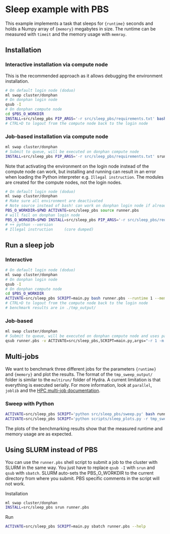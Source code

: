 # Sleep example with PBS

This example implements a task that sleeps for `{runtime}` seconds and holds a Numpy array of `{memory}` megabytes in size. The runtime can be measured with `timeit` and the memory usage with `memray`.

## Installation

### Interactive installation via compute node

This is the recommended approach as it allows debugging the environment installation.

```bash
# On default login node (doduo)
ml swap cluster/donphan
# On donphan login node
qsub -I
# On donphan compute node
cd $PBS_O_WORKDIR
INSTALL=src/sleep_pbs PIP_ARGS='-r src/sleep_pbs/requirements.txt' bash runner.pbs
# CTRL+D to logout from the compute node back to the login node
```

### Job-based installation via compute node

```bash
ml swap cluster/donphan
# Submit to queue, will be executed on donphan compute node
INSTALL=src/sleep_pbs PIP_ARGS='-r src/sleep_pbs/requirements.txt' srun runner.pbs
```

Note that activating the environment on the login node instead of the compute node can work, but installing and running can result in an error when loading the Python interpreter e.g. `Illegal instruction`. The modules are created for the compute nodes, not the login nodes. 
```bash
# On default login node (doduo)
ml swap cluster/donphan
# Make sure all environment are deactivated
# Note source instead of bash! can work on donphan login node if already installed
PBS_O_WORKDIR=$PWD ACTIVATE=src/sleep_pbs source runner.pbs
# will fail on donphan login node
PBS_O_WORKDIR=$PWD INSTALL=src/sleep_pbs PIP_ARGS='-r src/sleep_pbs/requirements.txt' bash runner.pbs
# ++ python --version
# Illegal instruction     (core dumped)
```

## Run a sleep job

### Interactive

```bash
# On default login node (doduo)
ml swap cluster/donphan
# On donphan login node
qsub -I
# On donphan compute node
cd $PBS_O_WORKDIR
ACTIVATE=src/sleep_pbs SCRIPT=main.py bash runner.pbs --runtime 1 --memory 1 --output_dir tmp_output
# CTRL+D to logout from the compute node back to the login node
# benchmark results are in ./tmp_output/
```

### Job-based

```bash
ml swap cluster/donphan
# Submit to queue, will be executed on donphan compute node and uses parameter shorthand
qsub runner.pbs -v ACTIVATE=src/sleep_pbs,SCRIPT=main.py,args="-r 1 -m 1 -o tmp_output"
```

## Multi-jobs

We want to benchmark three different jobs for the parameters `{runtime}` and `{memory}` and plot the results. 
The format of the `tmp_sweep_output/` folder is similar to the `multirun/` folder of Hydra. A current limitation is that everything is executed serially. For more information, look at `parallel`, `joblib` and the [HPC multi-job documentation](https://docs.hpc.ugent.be/macOS/multi_job_submission/).

### Sweep with Python

```bash
ACTIVATE=src/sleep_pbs SCRIPT='python src/sleep_pbs/sweep.py' bash runner.pbs -s src/sleep_pbs/sweep.csv -o tmp_sweep_output
ACTIVATE=src/sleep_pbs SCRIPT='python scripts/sleep_plots.py -r tmp_sweep_output' srun runner.pbs
```

The plots of the benchmarking results show that the measured runtime and memory usage are as expected.

## Using SLURM instead of PBS

You can use the `runner.pbs` shell script to submit a job to the cluster with SLURM in the same way. You just have to replace `qsub -I` with `srun` and `qsub` with `sbatch`. SLURM auto-sets the PBS_O_WORKDIR to the current directory from where you submit. PBS specific comments in the script will not work.

Installation
```bash
ml swap cluster/donphan
INSTALL=src/sleep_pbs srun runner.pbs
```

Run 
```bash
ACTIVATE=src/sleep_pbs SCRIPT=main.py sbatch runner.pbs --help
```
